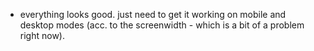 - everything looks good. just need to get it working on mobile and desktop modes (acc. to the screenwidth - which is a bit of a problem right now).
